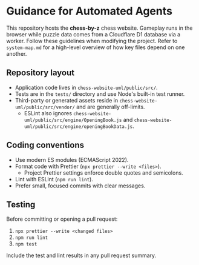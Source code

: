 # Guidance for Automated Agents

This repository hosts the **chess-by-z** chess website. Gameplay runs in the browser while puzzle data comes from a Cloudflare D1 database via a worker.
Follow these guidelines when modifying the project.
Refer to `system-map.md` for a high-level overview of how key files depend on one another.

## Repository layout

- Application code lives in `chess-website-uml/public/src/`.
- Tests are in the `tests/` directory and use Node's built-in test runner.
- Third-party or generated assets reside in `chess-website-uml/public/src/vendor/` and are generally off-limits.
  - ESLint also ignores `chess-website-uml/public/src/engine/OpeningBook.js` and `chess-website-uml/public/src/engine/openingBookData.js`.

## Coding conventions

- Use modern ES modules (ECMAScript 2022).
- Format code with Prettier (`npx prettier --write <files>`).
  - Project Prettier settings enforce double quotes and semicolons.
- Lint with ESLint (`npm run lint`).
- Prefer small, focused commits with clear messages.

## Testing

Before committing or opening a pull request:

1. `npx prettier --write <changed files>`
2. `npm run lint`
3. `npm test`

Include the test and lint results in any pull request summary.
